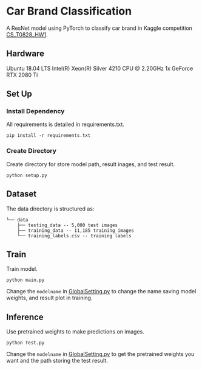 # Car Brand Classification
A ResNet model using PyTorch to classify car brand in Kaggle competition [CS_T0828_HW1](https://www.kaggle.com/c/cs-t0828-2020-hw1/leaderboard).

## Hardware
Ubuntu 18.04 LTS
Intel(R) Xeon(R) Silver 4210 CPU @ 2.20GHz
1x GeForce RTX 2080 Ti

## Set Up
### Install Dependency
All requirements is detailed in requirements.txt.

`pip install -r requirements.txt`

### Create Directory
Create directory for store model path, result inages, and test result.

`python setup.py`

## Dataset
The data directory is structured as:
```
└── data 
    ├── testing_data -- 5,000 test images
    ├── training_data -- 11,185 training images
    └── training_labels.csv -- training labels
```

## Train
Train model.

`python main.py`

Change the `modelname` in [GlobalSetting.py](./GlobalSetting.py) to change the name saving model weights, and result plot in training.

## Inference
Use pretrained weights to make predictions on images.

`python Test.py`

Change the `modelname` in [GlobalSetting.py](./GlobalSetting.py) to get the pretrained weights you want and the path storing the test result.
